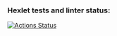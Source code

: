 ### Hexlet tests and linter status:
[![Actions Status](https://github.com/DmitryBalandin/frontend-project-11/actions/workflows/hexlet-check.yml/badge.svg)](https://github.com/DmitryBalandin/frontend-project-11/actions)